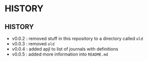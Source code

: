 # HISTORY
## HISTORY
- v0.0.2 : removed stuff in this repository to a directory called `old`
- v0.0.3 : removed `old`
- v0.0.4 : added apjl to list of journals with definitions
- v0.0.5 : added more information into `README.md`
